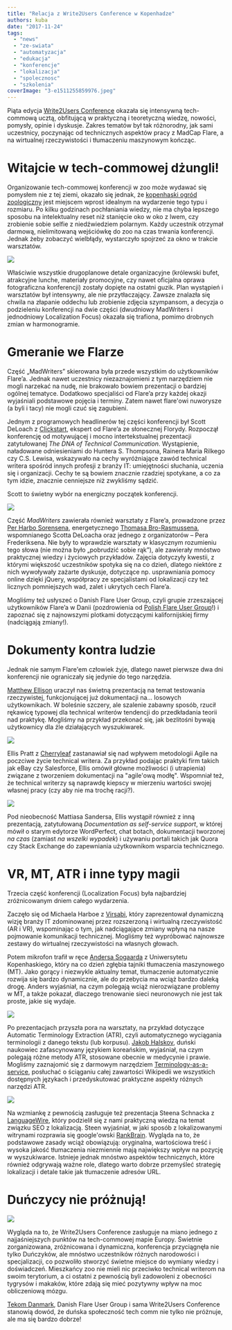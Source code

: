 ```yaml
---
title: "Relacja z Write2Users Conference w Kopenhadze"
authors: kuba
date: "2017-11-24"
tags:
  - "news"
  - "ze-swiata"
  - "automatyzacja"
  - "edukacja"
  - "konferencje"
  - "lokalizacja"
  - "spolecznosc"
  - "szkolenia"
coverImage: "3-e1511255859976.jpeg"
---
```


Piąta edycja
[Write2Users Conference](http://write2users.com/w2u-conference-2017/) okazała
się intensywną tech-commową ucztą, obfitującą w praktyczną i teoretyczną wiedzę,
nowości, pomysły, opinie i dyskusje. Zakres tematów był tak różnorodny, jak sami
uczestnicy, poczynając od technicznych aspektów pracy z MadCap Flare, a na
wirtualnej rzeczywistości i tłumaczeniu maszynowym kończąc.

# Witajcie w tech-commowej dżungli!

Organizowanie tech-commowej konferencji w zoo może wydawać się pomysłem nie z
tej ziemi, okazało się jednak, że
[kopenhaski ogród zoologiczny](https://www.zoo.dk/en/) jest miejscem wprost
idealnym na wydarzenie tego typu i rozmiaru. Po kilku godzinach pochłaniania
wiedzy, nie ma chyba lepszego sposobu na intelektualny reset niż stanięcie oko w
oko z lwem, czy zrobienie sobie selfie z niedźwiedziem polarnym. Każdy uczestnik
otrzymał darmową, nielimitowaną wejściówkę do zoo na czas trwania konferencji.
Jednak żeby zobaczyć wielbłądy, wystarczyło spojrzeć za okno w trakcie
warsztatów.

[![](images/lew-e1511220921437-1024x683.jpg)](http://techwriter.pl/wp-content/uploads/2017/11/lew-e1511220921437.jpg)

Właściwie wszystkie drugoplanowe detale organizacyjne (królewski bufet,
atrakcyjne lunche, materiały promocyjne, czy nawet oficjalna oprawa
fotograficzna konferencji) zostały dopięte na ostatni guzik. Plan wystąpień i
warsztatów był intensywny, ale nie przytłaczający. Zawsze znalazła się chwila na
złapanie oddechu lub zrobienie zdjęcia szympansom, a decyzja o podzieleniu
konferencji na dwie części (dwudniowy MadWriters i jednodniowy Localization
Focus) okazała się trafiona, pomimo drobnych zmian w harmonogramie.

# Gmeranie we Flarze

Część „MadWriters” skierowana była przede wszystkim do użytkowników Flare’a.
Jednak nawet uczestnicy niezaznajomieni z tym narzędziem nie mogli narzekać na
nudę, nie brakowało bowiem prezentacji o bardziej ogólnej tematyce. Dodatkowo
specjaliści od Flare’a przy każdej okazji wyjaśniali podstawowe pojęcia i
terminy. Zatem nawet flare'owi nuworysze (a byli i tacy) nie mogli czuć się
zagubieni.

Jednym z programowych headlinerów tej części konferencji był Scott DeLoach z
[Clickstart](http://www.clickstart.net/), ekspert od Flare’a ze słonecznej
Florydy. Rozpoczął konferencję od motywującej i mocno intertekstualnej
prezentacji zatytułowanej _The DNA of Technical Communication_. Wystąpienie,
naładowane odniesieniami do Huntera S. Thompsona, Rainera Maria Rilkego czy C.S.
Lewisa, wskazywało na cechy wyróżniające zawód technical writera spośród innych
profesji z branży IT: umiejętności słuchania, uczenia się i organizacji. Cechy
te są bowiem znacznie rzadziej spotykane, a co za tym idzie, znacznie cenniejsze
niż zwykliśmy sądzić.

Scott to świetny wybór na energiczny początek konferencji.

[![](images/W2Uconf_65A0940_preview-1024x683.jpeg)](http://techwriter.pl/wp-content/uploads/2017/11/W2Uconf_65A0940_preview.jpeg)

Część _MadWriters_ zawierała również warsztaty z Flare’a, prowadzone przez
[Per Harbo Sorensena](https://twitter.com/perhsorensen), energetycznego
[Thomasa Bro-Rasmussena](https://www.madcapsoftware.com/conference/madworld-2018/speakers/thomas-bro-rasmussen/),
wspomnianego Scotta DeLoacha oraz jednego z organizatorów – Pera Frederiksena.
Nie były to wprawdzie warsztaty w klasycznym rozumieniu tego słowa (nie można
było „pobrudzić sobie rąk”), ale zawierały mnóstwo praktycznej wiedzy i
życiowych przykładów. Zajęcia dotyczyły kwestii, z którymi większość uczestników
spotyka się na co dzień, dlatego niektóre z nich wywoływały zażarte dyskusje,
dotyczące np. usprawniania pomocy online dzięki jQuery, współpracy ze
specjalistami od lokalizacji czy też licznych pomniejszych wad, zalet i ukrytych
cech Flare’a.

Mogliśmy też usłyszeć o Danish Flare User Group, czyli grupie zrzeszającej
użytkowników Flare’a w Danii (pozdrowienia od
[Polish Flare User Group](http://techwriter.pl/drugie-spotkanie-poland-madcap-flare-user-group-relacja/)!)
i zapoznać się z najnowszymi plotkami dotyczącymi kalifornijskiej firmy
(nadciągają zmiany!).

# Dokumenty kontra ludzie

Jednak nie samym Flare'em człowiek żyje, dlatego nawet pierwsze dwa dni
konferencji nie ograniczały się jedynie do tego narzędzia.

[Matthew Ellison](http://www.uaeurope.com/) uraczył nas świetną prezentacją na
temat testowania rzeczywistej, funkcjonującej już dokumentacji na... losowych
użytkownikach. W boleśnie szczery, ale szalenie zabawny sposób, rzucił rękawicę
typowej dla technical writerów tendencji do przedkładania teorii nad praktykę.
Mogliśmy na przykład przekonać się, jak bezlitośni bywają użytkownicy dla źle
działających wyszukiwarek.

[![](images/IMG_2945-1024x768.jpg)](http://techwriter.pl/wp-content/uploads/2017/11/IMG_2945-e1511221047925.jpg)

Ellis Pratt z [Cherryleaf](https://www.cherryleaf.com/) zastanawiał się nad
wpływem metodologii Agile na poczciwe życie technical writera. Za przykład
podając praktyki firm takich jak eBay czy Salesforce, Ellis omówił główne
możliwości (i utrapienia) związane z tworzeniem dokumentacji na "agile'ową
modłę". Wspomniał też, że technical writerzy są naprawdę kiepscy w mierzeniu
wartości swojej własnej pracy (czy aby nie ma trochę racji?).

[![](images/1-1024x683.jpeg)](http://techwriter.pl/wp-content/uploads/2017/11/1.jpeg)

Pod nieobecność Mattiasa Sandersa, Ellis wystąpił również z inną prezentacją,
zatytułowaną _Documentation as self-service support_, w której mówił o starym
edytorze WordPerfect, chat botach, dokumentacji tworzonej _na czas_ (zamiast _na
wszelki wypadek_) i używaniu portali takich jak Quora czy Stack Exchange do
zapewniania użytkownikom wsparcia technicznego.

# VR, MT, ATR i inne typy magii

Trzecia część konferencji (Localization Focus) była najbardziej zróżnicowanym
dniem całego wydarzenia.

Zaczęło się od Michaela Harboe z [Virsabi](http://virsabi.com/), który
zaprezentował dynamiczną wizję branży IT zdominowanej przez rozszerzoną i
wirtualną rzeczywistość (AR i VR), wspominając o tym, jak nadciągające zmiany
wpłyną na nasze pojmowanie komunikacji technicznej. Mogliśmy też wypróbować
najnowsze zestawy do wirtualnej rzeczywistości na własnych głowach.

Potem mikrofon trafił w ręce [Andersa Sogaarda](http://cst.dk/anders/) z
Uniwersytetu Kopenhaskiego, który na co dzień zgłębia tajniki tłumaczenia
maszynowego (MT). Jako gorący i niezwykle aktualny temat, tłumaczenie
automatycznie rozwija się bardzo dynamicznie, ale do przebycia ma wciąż bardzo
daleką drogę. Anders wyjaśniał, na czym polegają wciąż nierozwiązane problemy w
MT, a także pokazał, dlaczego trenowanie sieci neuronowych nie jest tak proste,
jakie się wydaje.

[![](images/7518837728_IMG_1494-e1511220538255.jpg)](http://techwriter.pl/wp-content/uploads/2017/11/7518837728_IMG_1494-e1511220538255.jpg)

Po prezentacjach przyszła pora na warsztaty, na przykład dotyczące Automatic
Terminology Extraction (ATR), czyli automatycznego wyciągania terminologii z
danego tekstu (lub korpusu). [Jakob Halskov](http://www.halskov.net/blog/),
duński naukowiec zafascynowany językiem koreańskim, wyjaśniał, na czym polegają
różne metody ATR, stosowane obecnie w medycynie i prawie. Mogliśmy zaznajomić
się z darmowym narzędziem
[Terminology-as-a-service](http://www.taas-project.eu/), posłuchać o ściąganiu
całej zawartości Wikipedii we wszystkich dostępnych językach i przedyskutować
praktyczne aspekty różnych narzędzi ATR.

[![](images/W2Uconf_65A1187_preview-1024x683.jpeg)](http://techwriter.pl/wp-content/uploads/2017/11/W2Uconf_65A1187_preview-e1511255964723.jpeg)

Na wzmiankę z pewnością zasługuje też prezentacja Steena Schnacka z
[LanguageWire](https://www.languagewire.com/en), który podzielił się z nami
praktyczną wiedzą na temat związku SEO z lokalizacją. Steen wyjaśniał, w jaki
sposób z lokalizowanymi witrynami rozprawia się google'owski
[RankBrain](https://en.wikipedia.org/wiki/RankBrain). Wygląda na to, że
podstawowe zasady wciąż obowiązują: oryginalna, wartościowa treść i wysoka
jakość tłumaczenia niezmiennie mają największy wpływ na pozycję w wyszukiwarce.
Istnieje jednak mnóstwo aspektów technicznych, które również odgrywają ważne
role, dlatego warto dobrze przemyśleć strategię lokalizacji i detale takie jak
tłumaczenie adresów URL.

# Duńczycy nie próżnują!

[![](images/W2Uconf_65A1122_preview-683x1024.jpeg)](http://techwriter.pl/wp-content/uploads/2017/11/W2Uconf_65A1122_preview.jpeg)

Wygląda na to, że Write2Users Conference zasługuje na miano jednego z
najjaśniejszych punktów na tech-commowej mapie Europy. Świetnie zorganizowana,
zróżnicowana i dynamiczna, konferencja przyciągnęła nie tylko Duńczyków, ale
mnóstwo uczestników różnych narodowości i specjalizacji, co pozwoliło stworzyć
świetne miejsce do wymiany wiedzy i doświadczeń. Mieszkańcy zoo nie mieli nic
przeciwko technical writerom na swoim terytorium, a ci ostatni z pewnością byli
zadowoleni z obecności tygrysów i makaków, które zdają się mieć pozytywny wpływ
na moc obliczeniową mózgu.

[Tekom Danmark](http://www.technical-communication.org/dk/home-dk.html), Danish
Flare User Group i sama Write2Users Conference stanowią dowód, że duńska
społeczność tech comm nie tylko nie próżnuje, ale ma się bardzo dobrze!
